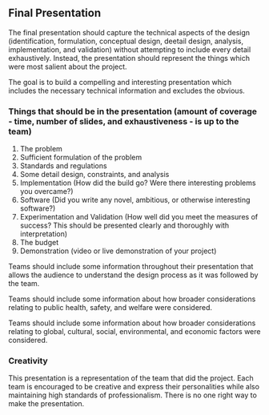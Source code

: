 ## Final Presentation

The final presentation should capture the technical aspects of the design (identification, formulation, conceptual design, deetail design, analysis, implementation, and validation) without attempting to include every detail exhaustively. Instead, the presentation should represent the things which were most salient about the project. 

The goal is to build a compelling and interesting presentation which includes the necessary technical information and excludes the obvious. 

### Things that should be in the presentation (amount of coverage - time, number of slides, and exhaustiveness - is up to the team)

1. The problem
2. Sufficient formulation of the problem
3. Standards and regulations
4. Some detail design, constraints, and analysis
5. Implementation (How did the build go? Were there interesting problems you overcame?)
6. Software (Did you write any novel, ambitious, or otherwise interesting software?)
7. Experimentation and Validation (How well did you meet the measures of success? This should be presented clearly and thoroughly with interpretation)
8. The budget
9. Demonstration (video or live demonstration of your project)

Teams should include some information throughout their presentation that allows the audience to understand the design process as it was followed by the team. 

Teams should include some information about how broader considerations relating to public health, safety, and welfare were considered. 

Teams should include some information about how broader considerations relating to global, cultural, social, environmental, and economic factors were considered.

### Creativity

This presentation is a representation of the team that did the project. Each team is encouraged to be creative and express their personalities while also maintaining high standards of professionalism. There is no one right way to make the presentation. 

